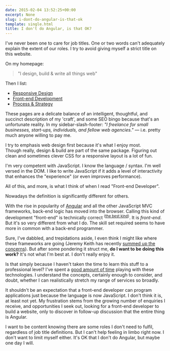 ```yaml
---
date: 2015-02-04 13:52:25+00:00
excerpt: None
slug: i-dont-do-angular-is-that-ok
template: single.html
title: I don't do Angular, is that OK?
---
```


I've never been one to care for job titles. One or two words can't adequately explain the extent of our roles. I try to avoid giving myself a strict title on this website.

On my homepage:

> "I design, build & write all things web"

Then I list:

* [Responsive Design](/responsive-design/)
* [Front-end Development](/front-end-development/)
* [Process & Strategy](/process-and-strategy/)

These pages are a delicate balance of an intelligent, thoughtful, and succinct description of my 'craft', and some SEO bingo because that's an unfortunate reality. In my sidebar-slash-footer: _"I freelance for small businesses, start-ups, individuals, and fellow web agencies."_ — i.e. pretty much anyone willing to pay me.

I try to emphasis web design first because it's what I enjoy most. Though really, design & build are part of the same package. Figuring out clean and sometimes clever CSS for a responsive layout is a lot of fun.

I'm very competent with JavaScript. I know the language / syntax. I'm well versed in the DOM. I like to write JavaScript if it adds a level of interactivity that enhances the "experience" (or even improves performance).

All of this, and more, is what I think of when I read "Front-end Developer".

Nowadays the definition is significantly different for others.

With the rise in popularity of [Angular](https://angularjs.org/) and all the other JavaScript MVC frameworks, back-end logic has moved into the browser. Calling this kind of development "front-end" is technically correct <sup>([the best kind](https://www.youtube.com/watch?v=hou0lU8WMgo))</sup>. It is _front-end_. But it's so very different from what I do. The skill set required seems to have more in common with a back-end programmer.

Sure, I've dabbled, and trepidations aside, I even think I might like where these frameworks are going (Jeremy Keith has recently [summed up the concerns](https://adactio.com/journal/8245)). But after some pondering it struct me, **do I want to be doing this work?** It's not what I'm best at. I don't really enjoy it.

Is that simply because I haven't taken the time to learn this stuff to a professional level? I've spent a [good amount of time](/2013/04/25/ember-data-and-mongodb/) playing with these technologies. I understand the concepts, certainly enough to consider, and doubt, whether I can realistically stretch my range of services so broadly.

It shouldn't be an expectation that a front-end developer can program applications just because the language is now JavaScript. I don't think it is, at least not yet. My frustration stems from the growing number of enquiries I receive, and opportunities I seek out, looking for a front-end developer to build a website, only to discover in follow-up discussion that the entire thing is Angular.

I want to be content knowing there are some roles I don't need to fulfil, regardless of job title definitions. But I can't help feeling in limbo right now. I don't want to limit myself either. It's OK that I don't do Angular, but maybe one day I will.

